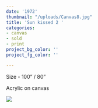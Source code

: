 ```yaml
---
date: '1972'
thumbnail: "/uploads/Canvas8.jpg"
title: 'Sun kissed 2 '
categories:
- canvas
- sold
- print
project_bg_color: ''
project_fg_color: ''

---
```

Size - 100” / 80”

Acrylic on canvas

![](https://scontent-amt2-1.xx.fbcdn.net/v/t1.15752-9/s2048x2048/65075188_327827488142237_5294410085609504768_n.jpg?_nc_cat=100&_nc_oc=AQmdjAJjI3MUYpUdU6GQaOmwGH6Z92yVJnrUwNlVzbR6HWlbzu4Ku-pFsr7EOMTWGrg&_nc_ht=scontent-amt2-1.xx&oh=da63b193884805f573703537a2b2b105&oe=5DBC9302)
